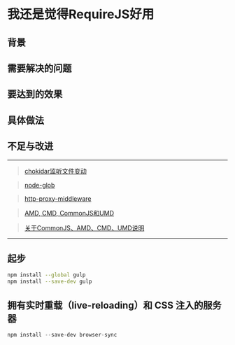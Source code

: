 # 我还是觉得RequireJS好用

## 背景
## 需要解决的问题
## 要达到的效果
## 具体做法
## 不足与改进

---
>[chokidar监听文件变动](https://www.npmjs.com/package/chokidar)

>[node-glob](https://github.com/isaacs/node-glob)

>[http-proxy-middleware](https://github.com/chimurai/http-proxy-middleware)

>[AMD, CMD, CommonJS和UMD](https://segmentfault.com/a/1190000004873947)

>[关于CommonJS、AMD、CMD、UMD说明](https://segmentfault.com/a/1190000006232697)

---

## 起步

```bash
npm install --global gulp
npm install --save-dev gulp
```

## 拥有实时重载（live-reloading）和 CSS 注入的服务器

```js
npm install --save-dev browser-sync
```